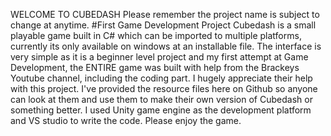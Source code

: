 WELCOME TO CUBEDASH
Please remember the project name is subject to change at anytime.
#First Game Development Project
Cubedash is a small playable game built in C# which can be imported to multiple platforms, currently its only available on windows at an installable file.
The interface is very simple as it is a beginner level project and my first attempt at Game Development, the ENTIRE game was built with help from the Brackeys 
Youtube channel, including the coding part. I hugely appreciate their help with this project. 
I've provided the resource files here on Github so anyone can look at them and use them to make their own version of Cubedash or something better. 
I used Unity game engine as the development platform and VS studio to write the code. 
Please enjoy the game.
